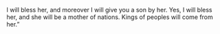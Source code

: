 I will bless her, and moreover I will give you a son by her. Yes, I will bless her, and she will be a mother of nations. Kings of peoples will come from her.”